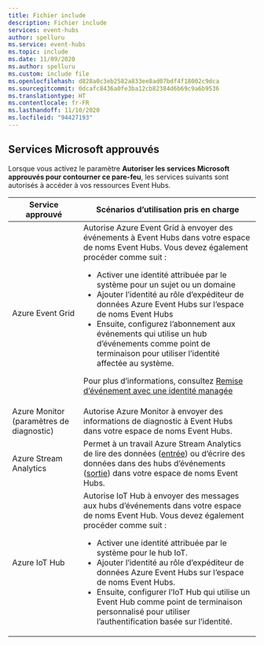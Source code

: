 ```yaml
---
title: Fichier include
description: Fichier include
services: event-hubs
author: spelluru
ms.service: event-hubs
ms.topic: include
ms.date: 11/09/2020
ms.author: spelluru
ms.custom: include file
ms.openlocfilehash: d828a0c3eb2582a833ee8ad07bdf4f18002c9dca
ms.sourcegitcommit: 0dcafc8436a0fe3ba12cb82384d6b69c9a6b9536
ms.translationtype: HT
ms.contentlocale: fr-FR
ms.lasthandoff: 11/10/2020
ms.locfileid: "94427193"
---
```

## <a name="trusted-microsoft-services"></a>Services Microsoft approuvés
Lorsque vous activez le paramètre **Autoriser les services Microsoft approuvés pour contourner ce pare-feu**, les services suivants sont autorisés à accéder à vos ressources Event Hubs.

| Service approuvé | Scénarios d’utilisation pris en charge | 
| --------------- | ------------------------- | 
| Azure Event Grid | Autorise Azure Event Grid à envoyer des événements à Event Hubs dans votre espace de noms Event Hubs. Vous devez également procéder comme suit : <ul><li>Activer une identité attribuée par le système pour un sujet ou un domaine</li><li>Ajouter l’identité au rôle d’expéditeur de données Azure Event Hubs sur l’espace de noms Event Hubs</li><li>Ensuite, configurez l’abonnement aux événements qui utilise un hub d’événements comme point de terminaison pour utiliser l’identité affectée au système.</li></ul> <p>Pour plus d’informations, consultez [Remise d’événement avec une identité managée](../articles/event-grid/managed-service-identity.md)</p>|
| Azure Monitor (paramètres de diagnostic) | Autorise Azure Monitor à envoyer des informations de diagnostic à Event Hubs dans votre espace de noms Event Hubs. |
| Azure Stream Analytics | Permet à un travail Azure Stream Analytics de lire des données ([entrée](../articles/stream-analytics/stream-analytics-add-inputs.md)) ou d’écrire des données dans des hubs d’événements ([sortie](../articles/stream-analytics/event-hubs-output.md)) dans votre espace de noms Event Hubs. |
| Azure IoT Hub | Autorise IoT Hub à envoyer des messages aux hubs d’événements dans votre espace de noms Event Hub. Vous devez également procéder comme suit : <ul><li>Activer une identité attribuée par le système pour le hub IoT.</li><li>Ajouter l’identité au rôle d’expéditeur de données Azure Event Hubs sur l’espace de noms Event Hubs.</li><li>Ensuite, configurer l’IoT Hub qui utilise un Event Hub comme point de terminaison personnalisé pour utiliser l’authentification basée sur l’identité.</li></ul>
